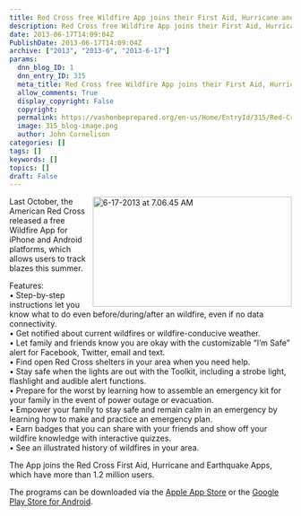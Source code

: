 ```yaml
---
title: Red Cross free Wildfire App joins their First Aid, Hurricane and Earthquake Apps
description: Red Cross free Wildfire App joins their First Aid, Hurricane and Earthquake Apps
date: 2013-06-17T14:09:04Z
PublishDate: 2013-06-17T14:09:04Z
archive: ["2013", "2013-6", "2013-6-17"]
params:
  dnn_blog_ID: 1
  dnn_entry_ID: 315
  meta_title: Red Cross free Wildfire App joins their First Aid, Hurricane and Earthquake Apps
  allow_comments: True
  display_copyright: False
  copyright:
  permalink: https://vashonbeprepared.org/en-us/Home/EntryId/315/Red-Cross-free-Wildfire-App-joins-their-First-Aid-Hurricane-and-Earthquake-Apps
  image: 315_blog-image.png
  author: John Cornelison
categories: []
tags: []
keywords: []
topics: []
draft: False
---
```


<p><a href="./images/315/Windows-Live-Writer-9fa337b32804_6355-6-17-2013_at_7.06.45_AM_2.png"><img title="6-17-2013 at 7.06.45 AM" style="border-top: 0px; border-right: 0px; background-image: none; border-bottom: 0px; float: right; padding-top: 0px; padding-left: 0px; margin: 0px 0px 5px 5px; border-left: 0px; display: inline; padding-right: 0px" border="0" alt="6-17-2013 at 7.06.45 AM" align="right" src="./images/315/Windows-Live-Writer-9fa337b32804_6355-6-17-2013_at_7.06.45_AM_thumb.png" width="355" height="196" /></a>Last October, the American Red Cross released a free Wildfire App for iPhone and Android platforms, which allows users to track blazes this summer.</p>  <p>Features:    <br />• Step-by-step instructions let you know what to do even before/during/after an wildfire, even if no data connectivity.     <br />• Get notified about current wildfires or wildfire-conducive weather.     <br />• Let family and friends know you are okay with the customizable “I’m Safe” alert for Facebook, Twitter, email and text.     <br />• Find open Red Cross shelters in your area when you need help.     <br />• Stay safe when the lights are out with the Toolkit, including a strobe light, flashlight and audible alert functions.     <br />• Prepare for the worst by learning how to assemble an emergency kit for your family in the event of power outage or evacuation.     <br />• Empower your family to stay safe and remain calm in an emergency by learning how to make and practice an emergency plan.     <br />• Earn badges that you can share with your friends and show off your wildfire knowledge with interactive quizzes.     <br />• See an illustrated history of wildfires in your area. </p>  <p>The App joins the Red Cross First Aid, Hurricane and Earthquake Apps, which have more than 1.2 million users.</p>  <p>The programs can be downloaded via the <a href="https://itunes.apple.com/us/app/wildfires-by-american-red/id566584692?ls=1&amp;mt=8">Apple App Store</a> or the <a href="https://play.google.com/store/apps/details?id=com.cube.arc.wfa">Google Play Store for Android</a>.</p>
